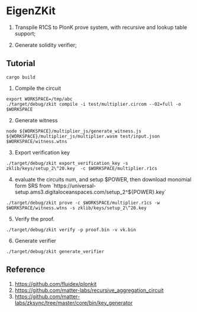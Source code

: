 # EigenZKit

1. Transpile R1CS to PlonK prove system, with recursive and lookup table support;

2. Generate solidity verifier;

## Tutorial

```
cargo build
```

1. Compile the circuit

```
export WORKSPACE=/tmp/abc
./target/debug/zkit compile -i test/multiplier.circom --O2=full -o $WORKSPACE
```

2. Generate witness

```
node ${WORKSPACE}/multiplier_js/generate_witness.js ${WORKSPACE}/multiplier_js/multiplier.wasm test/input.json $WORKSPACE/witness.wtns
```

3. Export verification key

```
./target/debug/zkit export_verification_key -s zklib/keys/setup_2\^20.key  -c $WORKSPACE/multiplier.r1cs
```

4. evaluate the circuits num, and setup $POWER, then download monomial form SRS from `https://universal-setup.ams3.digitaloceanspaces.com/setup_2^${POWER}.key`

```
./target/debug/zkit prove -c $WORKSPACE/multiplier.r1cs -w $WORKSPACE/witness.wtns -s zklib/keys/setup_2\^20.key

```

5. Verify the proof.

```
./target/debug/zkit verify -p proof.bin -v vk.bin
```

6. Generate verifier

```
./target/debug/zkit generate_verifier
```


## Reference

1. https://github.com/fluidex/plonkit
2. https://github.com/matter-labs/recursive_aggregation_circuit
3. https://github.com/matter-labs/zksync/tree/master/core/bin/key_generator
